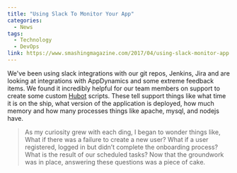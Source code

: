 ```yaml
---
title: "Using Slack To Monitor Your App"
categories:
  - News
tags:
  - Technology
  - DevOps
link: https://www.smashingmagazine.com/2017/04/using-slack-monitor-app
---
```


We've been using slack integrations with our git repos, Jenkins, Jira and are looking at integrations with AppDynamics and some extreme feedback items.  We found it incredibly helpful for our team members on support to create some custom [Hubot](https://hubot.github.com/) scripts.  These tell support things like what time it is on the ship, what version of the application is deployed, how much memory and how many processes things like apache, mysql, and nodejs have.

>As my curiosity grew with each ding, I began to wonder things like, What if there was a failure to create a new user? What if a user registered, logged in but didn’t complete the onboarding process? What is the result of our scheduled tasks? Now that the groundwork was in place, answering these questions was a piece of cake.


